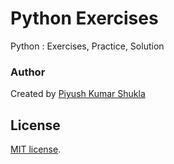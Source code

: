 # Python Exercises
Python : Exercises, Practice, Solution


### Author
Created by [Piyush Kumar Shukla](https://in.linkedin.com/in/piyushshuklait)

## License

[MIT license](http://opensource.org/licenses/MIT).
